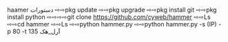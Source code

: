 haamer
دستورات
⇨⇨pkg update
⇨⇨pkg upgrade
⇨⇨pkg install git
⇨⇨pkg install python
⇨⇨⇨⇨git clone https://github.com/cyweb/hammer
⇨⇨Ls
⇨⇨cd hammer
⇨⇨Ls
⇨⇨python hammer.py
⇨⇨python hammer.py -s (IP) -p 80 -t 135
آرل_هک
